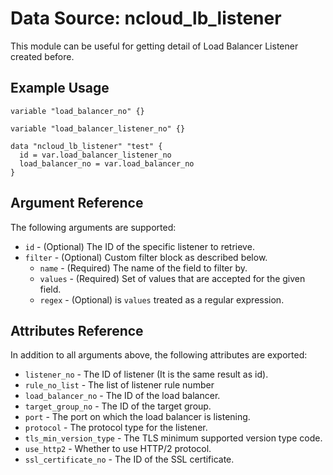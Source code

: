 # Data Source: ncloud_lb_listener

This module can be useful for getting detail of Load Balancer Listener created before.

## Example Usage

```hcl
variable "load_balancer_no" {}

variable "load_balancer_listener_no" {}

data "ncloud_lb_listener" "test" {
  id = var.load_balancer_listener_no
  load_balancer_no = var.load_balancer_no
}
```

## Argument Reference

The following arguments are supported:

* `id` - (Optional) The ID of the specific listener to retrieve.
* `filter` - (Optional) Custom filter block as described below.
    * `name` - (Required) The name of the field to filter by.
    * `values` - (Required) Set of values that are accepted for the given field.
    * `regex` - (Optional) is `values` treated as a regular expression.

## Attributes Reference

In addition to all arguments above, the following attributes are exported:

* `listener_no` - The ID of listener (It is the same result as id).
* `rule_no_list` - The list of listener rule number
* `load_balancer_no` - The ID of the load balancer.
* `target_group_no` - The ID of the target group.
* `port` - The port on which the load balancer is listening.
* `protocol` - The protocol type for the listener.
* `tls_min_version_type` - The TLS minimum supported version type code.
* `use_http2` - Whether to use HTTP/2 protocol.
* `ssl_certificate_no` - The ID of the SSL certificate.